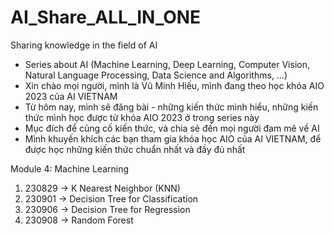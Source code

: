 # AI_Share_ALL_IN_ONE
Sharing knowledge in the field of AI

- Series about AI (Machine Learning, Deep Learning, Computer Vision, Natural Language Processing, Data Science and Algorithms, ...)
- Xin chào mọi người, mình là Vũ Minh Hiếu, mình đang theo học khóa AIO 2023 của AI VIETNAM
- Từ hôm nay, mình sẽ đăng bài - những kiến thức mình hiểu, những kiến thức mình học được từ khóa AIO 2023 ở trong series này
- Mục đích để củng cố kiến thức, và chia sẻ đến mọi người đam mê về AI
- Mình khuyến khích các bạn tham gia khóa học AIO của AI VIETNAM, để được học những kiến thức chuẩn nhất và đầy đủ nhất

Module 4: Machine Learning
1. 230829 -> K Nearest Neighbor (KNN)
2. 230901 -> Decision Tree for Classification
3. 230906 -> Decision Tree for Regression
4. 230908 -> Random Forest
